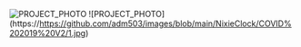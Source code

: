 ![PROJECT_PHOTO](https://sun9-21.userapi.com/bWwjce5PnHbB8VanPXkxXA7Pkjoxh6WSA_MJUg/TnIqux89CcI.jpg)
![PROJECT_PHOTO] (https://https://github.com/adm503/images/blob/main/NixieClock/COVID%202019%20V2/1.jpg)<br>
